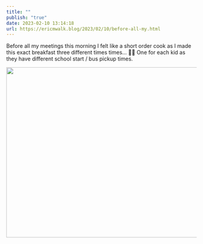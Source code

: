 ```yaml
---
title: ""
publish: "true"
date: 2023-02-10 13:14:18
url: https://ericmwalk.blog/2023/02/10/before-all-my.html
---
```


Before all my meetings this morning I felt like a short order cook as I made this exact breakfast three different times times… 🍳🥓 One for each kid as they have different school start / bus pickup times.


<img src="uploads/2023/b0e4da15ee.jpg" width="600" height="450" alt="">